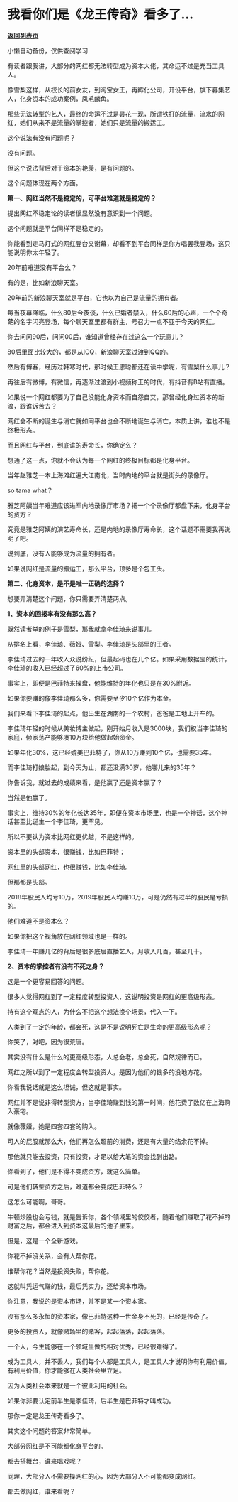 # 我看你们是《龙王传奇》看多了...

[**返回列表页**](/gzh/记忆承载)

小懒自动备份，仅供查阅学习

有读者跟我讲，大部分的网红都无法转型成为资本大佬，其命运不过是充当工具人。

  

像雪梨这样，从校长的前女友，到淘宝女王，再孵化公司，开设平台，旗下募集艺人，化身资本的成功案例，凤毛麟角。

  

那些无法转型的艺人，最终的命运不过是昙花一现，所谓铁打的流量，流水的网红，她们从来不是流量的掌控者，她们只是流量的搬运工。

  

这个说法有没有问题呢？

  

没有问题。

  

但这个说法背后对于资本的艳羡，是有问题的。

  

这个问题体现在两个方面。

  

 **第一、网红当然不是稳定的，可平台难道就是稳定的？**

  

提出网红不稳定论的读者很显然没有意识到一个问题。

  

这个问题就是平台同样不是稳定的。

  

你能看到走马灯式的网红登台又谢幕，却看不到平台同样是你方唱罢我登场，这只能说明你太年轻了。

  

20年前难道没有平台么？

  

有的是，比如新浪聊天室。

  

20年前的新浪聊天室就是平台，它也以为自己是流量的拥有者。

  

每当夜幕降临，什么80后今夜谈，什么已婚者禁入，什么60后的心声，一个个奇葩的名字闪亮登场，每个聊天室里都有群主，号召力一点不亚于今天的网红。

  

你去问问90后，问问00后，谁知道曾经存在过这么一个玩意儿？

  

80后里面比较大的，都是从ICQ，新浪聊天室过渡到QQ的。

  

然后有博客，经历过韩寒时代，那时候王思聪都还在读中学呢，有雪梨什么事儿？

  

再往后有微博，有微信，再逐渐过渡到小视频称王的时代，有抖音有B站有直播。

  

如果说一个网红都要为了自己没能化身资本而自怨自艾，那曾经化身过资本的新浪，跟谁诉苦去？

  

网红会不断的诞生与消亡就如同平台也会不断地诞生与消亡，本质上讲，谁也不是终极形态。

  

而且网红与平台，到底谁的寿命长，你确定么？

  

想通了这一点，你就不会认为每一个网红的终极目标都是化身平台。  

  

当年赵雅芝一本上海滩红遍大江南北，当时内地的平台就是街头的录像厅。

  

so tama what？

  

雅芝阿姨当年难道应该进军内地录像厅市场？把一个个录像厅都盘下来，化身平台的资方？

  

究竟是雅芝阿姨的演艺寿命长，还是内地的录像厅寿命长，这个话题不需要我再说明了吧。

  

说到底，没有人能够成为流量的拥有者。

  

如果说网红是流量的搬运工，那么平台，顶多是个包工头。  

  

 **第二、化身资本，是不是唯一正确的选择？**

  

想要弄清楚这个问题，你只需要弄清楚两点。

  

 **1、资本的回报率有没有那么高？**

  

既然读者举的例子是雪梨，那我就拿李佳琦来说事儿。

  

从排名上看，李佳琦、薇娅、雪梨。李佳琦是头部里的王者。

  

李佳琦过去的一年收入众说纷纭，但最起码也在几个亿。如果采用数据宝的统计，李佳琦的收入已经超过了60%的上市公司。

  

事实上，即便是巴菲特来操盘，他能维持的年化也只是在30%附近。

  

如果你要赚的像李佳琦那么多，你需要至少10个亿作为本金。

  

我们来看下李佳琦的起点，他出生在湖南的一个农村，爸爸是工地上开车的。

  

李佳琦年轻的时候从美妆博主做起，刚开始月收入是3000块，我们权当李佳琦的家庭，倾家荡产能够凑10万块给他做起始资金。  

  

如果年化30%，这已经媲美巴菲特了，你从10万赚到10个亿，也需要35年。

  

而李佳琦打娘胎起，到今天为止，都还没满30岁，他哪儿来的35年？

  

你告诉我，就过去的成绩来看，是他赢了还是资本赢了？

  

当然是他赢了。

  

事实上，维持30%的年化长达35年，即便在资本市场里，也是一个神话，这个神话甚至比诞生一个李佳琦，更罕见。

  

所以不要认为资本比网红更优越，不是这样的。

  

资本里的头部资本，很赚钱，比如巴菲特；

网红里的头部网红，也很赚钱，比如李佳琦。

  

但那都是头部。

  

2018年股民人均亏10万，2019年股民人均赚10万，可是仍然有过半的股民是亏损的。

  

他们难道不是资本么？

  

如果你把这个视角放在网红领域也是一样的。

  

李佳琦一年赚几亿的背后是很多底层直播艺人，月收入几百，甚至几十。

  

 **2、资本的掌控者有没有不死之身？**

  

这是一个更容易回答的问题。

  

很多人觉得网红到了一定程度转型投资人，这说明投资是网红的更高级形态。

  

持有这个观点的人，为什么不把这个想法换个场景，代入一下。

  

人类到了一定的年龄，都会死，这是不是说明死亡是生命的更高级形态呢？

  

你笑了，对吧，因为很荒唐。  

  

其实没有什么是什么的更高级形态，人总会老，总会死，自然规律而已。

  

网红之所以到了一定程度会转型投资人，是因为他们的钱多的没地方花。

  

你看我说话就是这么坦诚，但这就是事实。

  

网红并不是说非得转型资方，当李佳琦赚到钱的第一时间，他花费了数亿在上海购入豪宅。

  

就像薇娅，她是四套四套的购入。

  

可人的屁股就那么大，他们再怎么超前的消费，还是有大量的结余花不掉。

  

那他就只能去投资，只有投资，才足以给大笔的资金找到出路。

  

你看到了，他们是不得不变成资方，就这么简单。

  

可是他们转型资方之后，难道都会变成巴菲特么？

  

这怎么可能啊，哥哥。

  

牛顿炒股也会亏钱，就是告诉你，各个领域里的佼佼者，随着他们赚取了花不掉的财富之后，都会进入到资本这最后的池子里来。

  

但是，这是一个全新游戏。

  

你花不掉没关系，会有人帮你花。

  

谁帮你花？当然是投资失败，帮你花。

  

这就叫凭运气赚的钱，最后凭实力，还给资本市场。

  

你注意，我说的是资本市场，并不是某一个资本家。

  

没有那么多永恒的资本家，像巴菲特这种一世金身不死的，已经是传奇了。

  

更多的投资人，就像赌场里的赌客，起起落落，起起落落。

  

一个人，今生能够在一个领域里做的相对优秀，已经很难得了。

  

成为工具人，并不丢人，我们每个人都是工具人，是工具人才说明你有利用价值，有利用价值，你才能够在人类社会里立足。

  

因为人类社会本来就是一个彼此利用的社会。

  

如果你非要认定前半生是李佳琦，后半生是巴菲特才叫成功。

  

那你一定是龙王传奇看多了。

  

其实这个问题的答案非常简单。  

  

大部分网红是不可能都化身平台的。

  

都去搭舞台，谁来唱戏呢？

  

同理，大部分人不需要操网红的心，因为大部分人不可能都变成网红。  

  

都去做网红，谁来看呢？


